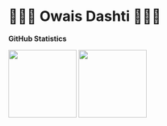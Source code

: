 # 🏄🏽‍♂️ Owais Dashti 👨🏽‍💻
<!--<div id="header" align="center">
    <div></div>
    <img src="https://media.giphy.com/media/qgQUggAC3Pfv687qPC/giphy.gif" width="270"/>
    <div id="badges">
      <a href="https://www.linkedin.com/in/owais1/">
      <a href="https://www.linkedin.com/in/owais1/" target="_blank">
        <img src="https://img.shields.io/badge/LinkedIn-blue?style=for-the-badge&logo=linkedin&logoColor=white" alt="LinkedIn Badge"/>
      </a>
      <a href="https://www.youtube.com/user/3000owais">
      <a href="https://www.youtube.com/user/3000owais" target="_blank">
        <img src="https://img.shields.io/badge/YouTube-red?style=for-the-badge&logo=youtube&logoColor=white" alt="Youtube Badge"/>
      </a>
    </div>
</div>
  
#-->
 <!--### 📊 Stats-->
<b>GitHub Statistics</b>
<div>
 <img height="135px" src="https://github-readme-stats.vercel.app/api?username=OwaisAD&hide_title=true&hide_border=true&show_icons=true&include_all_commits=true&count_private=true&line_height=21&theme=nord" />
 <img height="135px" src="https://github-readme-stats.vercel.app/api/top-langs/?username=OwaisAD&hide=html&hide_title=true&hide_border=true&layout=compact&langs_count=8&theme=nord" />
</div>

<!--#
<details>
 <summary><h3>👨🏽‍💻 Owais's Coding Journey</h3></summary>
   TODO

-->
